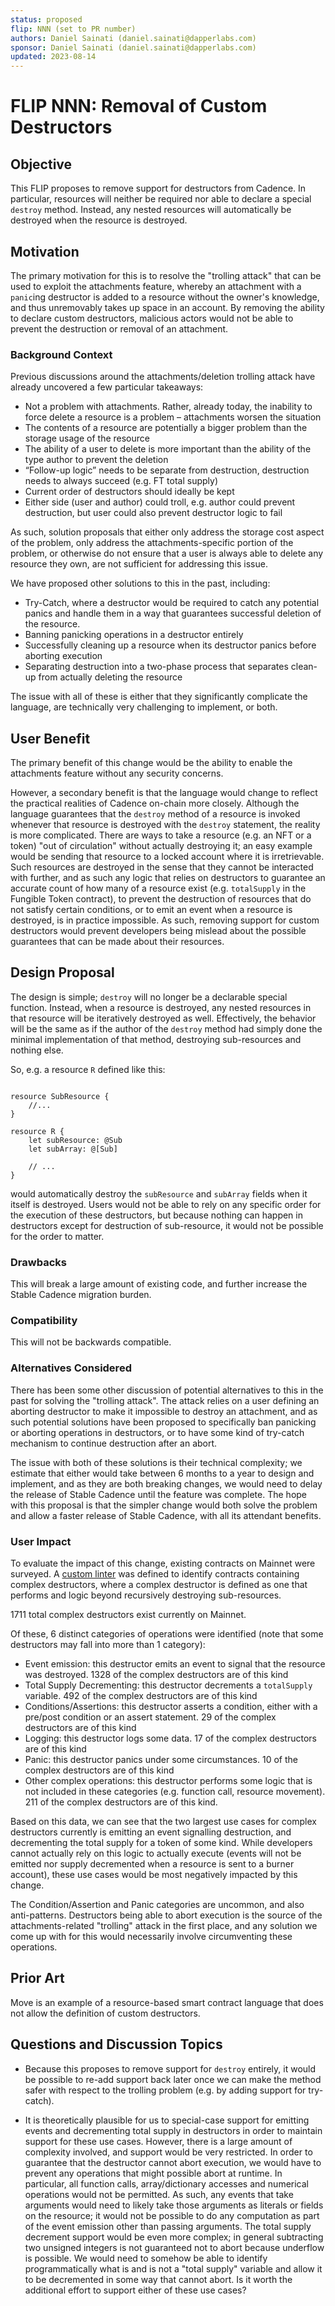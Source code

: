 ```yaml
---
status: proposed 
flip: NNN (set to PR number)
authors: Daniel Sainati (daniel.sainati@dapperlabs.com)
sponsor: Daniel Sainati (daniel.sainati@dapperlabs.com)
updated: 2023-08-14 
---
```


# FLIP NNN: Removal of Custom Destructors

## Objective

This FLIP proposes to remove support for destructors from Cadence. 
In particular, resources will neither be required nor able to declare a special `destroy` method. 
Instead, any nested resources will automatically be destroyed when the resource is destroyed. 

## Motivation

The primary motivation for this is to resolve the "trolling attack" that can be used to 
exploit the attachments feature, whereby an attachment with a `panic`ing destructor is added to a resource 
without the owner's knowledge, and thus unremovably takes up space in an account. By removing the ability
to declare custom destructors, malicious actors would not be able to prevent the destruction or removal 
of an attachment. 

### Background Context

Previous discussions around the attachments/deletion trolling attack have already uncovered a few particular takeaways:

* Not a problem with attachments. Rather, already today, the inability to force delete a resource is a problem – attachments worsen the situation
* The contents of a resource are potentially a bigger problem than the storage usage of the resource
* The ability of a user to delete is more important than the ability of the type author to prevent the deletion
* “Follow-up logic” needs to be separate from destruction, destruction needs to always succeed (e.g. FT total supply)
* Current order of destructors should ideally be kept
* Either side (user and author) could troll, e.g. author could prevent destruction, but user could also prevent destructor logic to fail

As such, solution proposals that either only address the storage cost aspect of the problem,
only address the attachments-specific portion of the problem,
or otherwise do not ensure that a user is always able to delete any resource they own, are not sufficient for addressing this issue. 

We have proposed other solutions to this in the past, including:

* Try-Catch, where a destructor would be required to catch any potential panics and handle them in a way that guarantees successful deletion 
of the resource.
* Banning panicking operations in a destructor entirely
* Successfully cleaning up a resource when its destructor panics before aborting execution
* Separating destruction into a two-phase process that separates clean-up from actually deleting the resource

The issue with all of these is either that they significantly complicate the language, are technically very challenging to implement, or both. 

## User Benefit

The primary benefit of this change would be the ability to enable the attachments feature without any
security concerns. 

However, a secondary benefit is that the language would change to reflect the practical realities of Cadence on-chain more closely. 
Although the language guarantees that the `destroy` method of a resource is invoked whenever that resource is destroyed with the `destroy`
statement, the reality is more complicated. There are ways to take a resource (e.g. an NFT or a token) "out of circulation" without actually
destroying it; an easy example would be sending that resource to a locked account where it is irretrievable. Such resources are destroyed in
the sense that they cannot be interacted with further, and as such any logic that relies on destructors to guarantee an accurate count of how many 
of a resource exist (e.g. `totalSupply` in the Fungible Token contract), to prevent the destruction of resources that do not satisfy certain conditions, 
or to emit an event when a resource is destroyed, is in practice impossible. 
As such, removing support for custom destructors would prevent developers being mislead about the possible guarantees that can be made about their resources. 

## Design Proposal

The design is simple; `destroy` will no longer be a declarable special function. Instead, 
when a resource is destroyed, any nested resources in that resource will be iteratively destroyed as well. Effectively,
the behavior will be the same as if the author of the `destroy` method had simply done the minimal implementation of that method, 
destroying sub-resources and nothing else. 

So, e.g. a resource `R` defined like this:

```cadence

resource SubResource {
    //...
}

resource R {
    let subResource: @Sub
    let subArray: @[Sub]

    // ...
}
```

would automatically destroy the `subResource` and `subArray` fields when it itself is destroyed. Users would not be able to 
rely on any specific order for the execution of these destructors, but because nothing can happen in destructors except for destruction 
of sub-resource, it would not be possible for the order to matter. 

### Drawbacks

This will break a large amount of existing code, and further increase the Stable Cadence migration burden. 

### Compatibility

This will not be backwards compatible. 

### Alternatives Considered

There has been some other discussion of potential alternatives to this in the past for solving the "trolling attack". 
The attack relies on a user defining an aborting destructor to make it impossible to destroy an attachment, and as such potential solutions
have been proposed to specifically ban panicking or aborting operations in destructors, or to have some kind of try-catch mechanism to continue
destruction after an abort. 

The issue with both of these solutions is their technical complexity; we estimate that either would take between 6 months to a year to design and
implement, and as they are both breaking changes, we would need to delay the release of Stable Cadence until the feature was complete. The hope
with this proposal is that the simpler change would both solve the problem and allow a faster release of Stable Cadence, with all its attendant benefits.

### User Impact

To evaluate the impact of this change, existing contracts on Mainnet were surveyed. 
A [custom linter](https://github.com/onflow/cadence-tools/pull/194) was defined to identify contracts containing complex destructors,
where a complex destructor is defined as one that performs and logic beyond recursively destroying sub-resources.

1711 total complex destructors exist currently on Mainnet.

Of these, 6 distinct categories of operations were identified (note that some destructors may fall into more than 1 category):

* Event emission: this destructor emits an event to signal that the resource was destroyed. 1328 of the complex destructors are of this kind
* Total Supply Decrementing: this destructor decrements a `totalSupply` variable. 492 of the complex destructors are of this kind
* Conditions/Assertions: this destructor asserts a condition, either with a pre/post condition or an assert statement. 29 of the complex destructors are of this kind
* Logging: this destructor logs some data. 17 of the complex destructors are of this kind
* Panic: this destructor panics under some circumstances. 10 of the complex destructors are of this kind
* Other complex operations: this destructor performs some logic that is not included in these categories (e.g. function call, resource movement). 211 of the complex destructors are of this kind. 

Based on this data, we can see that the two largest use cases for complex destructors currently is emitting an event signalling destruction, and decrementing the total supply for a token of some kind. 
While developers cannot actually rely on this logic to actually execute (events will not be emitted nor supply decremented when a resource is sent to a burner account), these use cases would be most
negatively impacted by this change. 

The Condition/Assertion and Panic categories are uncommon, and also anti-patterns. 
Destructors being able to abort execution is the source of the attachments-related "trolling" attack in the first place, 
and any solution we come up with for this would necessarily involve circumventing these operations.

## Prior Art

Move is an example of a resource-based smart contract language that does not allow the definition of custom destructors. 

## Questions and Discussion Topics

* Because this proposes to remove support for `destroy` entirely, it would be possible to re-add support back later once
we can make the method safer with respect to the trolling problem (e.g. by adding support for try-catch).

* It is theoretically plausible for us to special-case support for emitting events and decrementing total supply in destructors in order to maintain 
support for these use cases. However, there is a large amount of complexity involved, and support would be very restricted. 
In order to guarantee that the destructor cannot abort execution, we would have to prevent any operations that might possible abort at runtime. In particular, 
all function calls, array/dictionary accesses and numerical operations would not be permitted. As such, any events that take arguments would need to 
likely take those arguments as literals or fields on the resource; it would not be possible to do any computation as part of the event emission other than passing arguments. 
The total supply decrement support would be even more complex; in general subtracting two unsigned integers is not guaranteed not to abort because underflow is possible. 
We would need to somehow be able to identify programmatically what is and is not a "total supply" variable and allow it to be decremented in some way that cannot abort.
Is it worth the additional effort to support either of these use cases? 